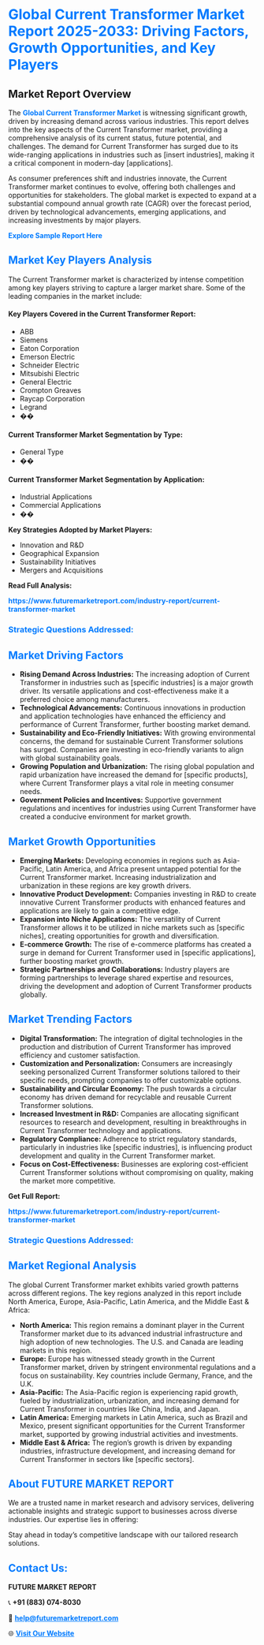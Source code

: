 <h1 style="color: #007BFF;">Global Current Transformer Market Report 2025-2033: Driving Factors, Growth Opportunities, and Key Players</h1>

<section id="overview">
<h2>Market Report Overview</h2>
<p>The <a href="https://www.futuremarketreport.com/industry-report/current-transformer-market" style="color: #007BFF; text-decoration: none;"><strong>Global Current Transformer Market</strong></a> is witnessing significant growth, driven by increasing demand across various industries. This report delves into the key aspects of the Current Transformer market, providing a comprehensive analysis of its current status, future potential, and challenges. The demand for Current Transformer has surged due to its wide-ranging applications in industries such as [insert industries], making it a critical component in modern-day [applications].</p>
<p>As consumer preferences shift and industries innovate, the Current Transformer market continues to evolve, offering both challenges and opportunities for stakeholders. The global market is expected to expand at a substantial compound annual growth rate (CAGR) over the forecast period, driven by technological advancements, emerging applications, and increasing investments by major players.</p>
</section>

<section id="overview">
<p><a href="https://www.futuremarketreport.com/request-sample/reportId=117462" style="color: #007BFF; text-decoration: none;"><strong>Explore Sample Report Here</strong></a></p>
</section>

<section id="key-players">
<h2 style="color: #007BFF;">Market Key Players Analysis</h2>
<p>The Current Transformer market is characterized by intense competition among key players striving to capture a larger market share. Some of the leading companies in the market include:</p>
<h4>Key Players Covered in the Current Transformer Report:</h4>
<ul><li>ABB</li><li>Siemens</li><li>Eaton Corporation</li><li>Emerson Electric</li><li>Schneider Electric</li><li>Mitsubishi Electric</li><li>General Electric</li><li>Crompton Greaves</li><li>Raycap Corporation</li><li>Legrand</li><li>��</li></ul>
<h4>Current Transformer Market Segmentation by Type:</h4>
<ul><li>General Type</li><li>��</li></ul>

<h4>Current Transformer Market Segmentation by Application:</h4>
<ul><li>Industrial Applications</li><li>Commercial Applications</li><li>��</li></ul>
<p><strong>Key Strategies Adopted by Market Players:</strong></p>
<ul>
<li>Innovation and R&D</li>
<li>Geographical Expansion</li>
<li>Sustainability Initiatives</li>
<li>Mergers and Acquisitions</li>
</ul>
</section>

<section>
<p><strong>Read Full Analysis: </strong></p><a href="https://www.futuremarketreport.com/industry-report/current-transformer-market" style="color: #007BFF; text-decoration: none;"><strong>https://www.futuremarketreport.com/industry-report/current-transformer-market</strong></a>
<h3 style="color: #007BFF;">Strategic Questions Addressed:</h3>
</section>

<section id="driving-factors">
<h2 style="color: #007BFF;">Market Driving Factors</h2>
<ul>
<li><strong>Rising Demand Across Industries:</strong> The increasing adoption of Current Transformer in industries such as [specific industries] is a major growth driver. Its versatile applications and cost-effectiveness make it a preferred choice among manufacturers.</li>
<li><strong>Technological Advancements:</strong> Continuous innovations in production and application technologies have enhanced the efficiency and performance of Current Transformer, further boosting market demand.</li>
<li><strong>Sustainability and Eco-Friendly Initiatives:</strong> With growing environmental concerns, the demand for sustainable Current Transformer solutions has surged. Companies are investing in eco-friendly variants to align with global sustainability goals.</li>
<li><strong>Growing Population and Urbanization:</strong> The rising global population and rapid urbanization have increased the demand for [specific products], where Current Transformer plays a vital role in meeting consumer needs.</li>
<li><strong>Government Policies and Incentives:</strong> Supportive government regulations and incentives for industries using Current Transformer have created a conducive environment for market growth.</li>
</ul>
</section>

<section id="growth-opportunities">
<h2 style="color: #007BFF;">Market Growth Opportunities</h2>
<ul>
<li><strong>Emerging Markets:</strong> Developing economies in regions such as Asia-Pacific, Latin America, and Africa present untapped potential for the Current Transformer market. Increasing industrialization and urbanization in these regions are key growth drivers.</li>
<li><strong>Innovative Product Development:</strong> Companies investing in R&D to create innovative Current Transformer products with enhanced features and applications are likely to gain a competitive edge.</li>
<li><strong>Expansion into Niche Applications:</strong> The versatility of Current Transformer allows it to be utilized in niche markets such as [specific niches], creating opportunities for growth and diversification.</li>
<li><strong>E-commerce Growth:</strong> The rise of e-commerce platforms has created a surge in demand for Current Transformer used in [specific applications], further boosting market growth.</li>
<li><strong>Strategic Partnerships and Collaborations:</strong> Industry players are forming partnerships to leverage shared expertise and resources, driving the development and adoption of Current Transformer products globally.</li>
</ul>
</section>

<section id="trending-factors">
<h2 style="color: #007BFF;">Market Trending Factors</h2>
<ul>
<li><strong>Digital Transformation:</strong> The integration of digital technologies in the production and distribution of Current Transformer has improved efficiency and customer satisfaction.</li>
<li><strong>Customization and Personalization:</strong> Consumers are increasingly seeking personalized Current Transformer solutions tailored to their specific needs, prompting companies to offer customizable options.</li>
<li><strong>Sustainability and Circular Economy:</strong> The push towards a circular economy has driven demand for recyclable and reusable Current Transformer solutions.</li>
<li><strong>Increased Investment in R&D:</strong> Companies are allocating significant resources to research and development, resulting in breakthroughs in Current Transformer technology and applications.</li>
<li><strong>Regulatory Compliance:</strong> Adherence to strict regulatory standards, particularly in industries like [specific industries], is influencing product development and quality in the Current Transformer market.</li>
<li><strong>Focus on Cost-Effectiveness:</strong> Businesses are exploring cost-efficient Current Transformer solutions without compromising on quality, making the market more competitive.</li>
</ul>
</section>

<section>
<p><strong>Get Full Report: </strong></p><a href="https://www.futuremarketreport.com/industry-report/current-transformer-market" style="color: #007BFF; text-decoration: none;"><strong>https://www.futuremarketreport.com/industry-report/current-transformer-market</strong></a>
<h3 style="color: #007BFF;">Strategic Questions Addressed:</h3>
</section>


<section id="regional-analysis">
<h2 style="color: #007BFF;">Market Regional Analysis</h2>
<p>The global Current Transformer market exhibits varied growth patterns across different regions. The key regions analyzed in this report include North America, Europe, Asia-Pacific, Latin America, and the Middle East & Africa:</p>
<ul>
<li><strong>North America:</strong> This region remains a dominant player in the Current Transformer market due to its advanced industrial infrastructure and high adoption of new technologies. The U.S. and Canada are leading markets in this region.</li>
<li><strong>Europe:</strong> Europe has witnessed steady growth in the Current Transformer market, driven by stringent environmental regulations and a focus on sustainability. Key countries include Germany, France, and the U.K.</li>
<li><strong>Asia-Pacific:</strong> The Asia-Pacific region is experiencing rapid growth, fueled by industrialization, urbanization, and increasing demand for Current Transformer in countries like China, India, and Japan.</li>
<li><strong>Latin America:</strong> Emerging markets in Latin America, such as Brazil and Mexico, present significant opportunities for the Current Transformer market, supported by growing industrial activities and investments.</li>
<li><strong>Middle East & Africa:</strong> The region’s growth is driven by expanding industries, infrastructure development, and increasing demand for Current Transformer in sectors like [specific sectors].</li>
</ul>
</section>

<footer>
<h2 style="color: #007BFF;">About FUTURE MARKET REPORT</h2>
<p>We are a trusted name in market research and advisory services, delivering actionable insights and strategic support to businesses across diverse industries. Our expertise lies in offering:</p>

<p>Stay ahead in today’s competitive landscape with our tailored research solutions.</p>

<h2 style="color: #007BFF;">Contact Us:</h2>
<p><strong>FUTURE MARKET REPORT</strong></p>
<p>📞 <strong>+91 (883) 074-8030</strong></p>
<p>📧 <strong><a href="mailto:help@futuremarketreport.com" style="color: #007BFF;">help@futuremarketreport.com</a></strong></p>
<p>🌐 <strong><a href="https://www.futuremarketreport.com/" style="color: #007BFF;">Visit Our Website</a></strong></p>
</footer>